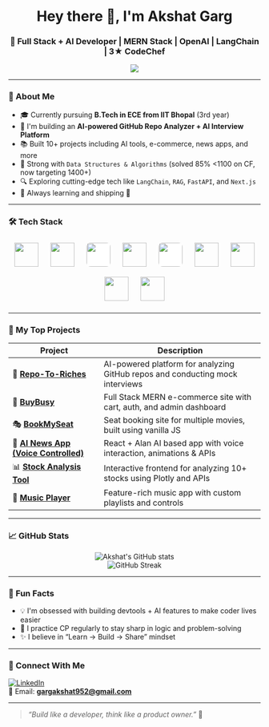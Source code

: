 <h1 align="center">Hey there 👋, I'm Akshat Garg</h1>
<h3 align="center">🚀 Full Stack + AI Developer | MERN Stack | OpenAI | LangChain | 3★ CodeChef</h3>

<p align="center">
  <img src="https://readme-typing-svg.demolab.com/?lines=Full+Stack+Dev+%7C+MERN+Stack;AI+Engineer+%7C+OpenAI%2C+LangChain;Always+Learning+New+Things...&center=true&width=500&height=45&color=58A6FF&pause=1000&size=22" />
</p>

---

### 🧠 About Me

- 🎓 Currently pursuing **B.Tech in ECE from IIT Bhopal** (3rd year)
- 🎯 I'm building an **AI-powered GitHub Repo Analyzer + AI Interview Platform**
- 📚 Built 10+ projects including AI tools, e-commerce, news apps, and more
- 🧠 Strong with `Data Structures & Algorithms` (solved 85% <1100 on CF, now targeting 1400+)
- 🔍 Exploring cutting-edge tech like `LangChain`, `RAG`, `FastAPI`, and `Next.js`
- 🌱 Always learning and shipping 🚀

---

### 🛠️ Tech Stack

<p align="center">
  <img src="https://cdn.jsdelivr.net/gh/devicons/devicon/icons/javascript/javascript-original.svg" width="48" height="48" style="margin: 10px;" />
  <img src="https://cdn.jsdelivr.net/gh/devicons/devicon/icons/react/react-original.svg" width="48" height="48" style="margin: 10px;" />
  <img src="https://cdn.jsdelivr.net/gh/devicons/devicon/icons/nextjs/nextjs-original.svg" width="48" height="48" style="margin: 10px; background:white; border-radius:8px;" />
  <img src="https://cdn.jsdelivr.net/gh/devicons/devicon/icons/nodejs/nodejs-original.svg" width="48" height="48" style="margin: 10px;" />
  <img src="https://cdn.jsdelivr.net/gh/devicons/devicon/icons/express/express-original.svg" width="48" height="48" style="margin: 10px; background:white; border-radius:8px;" />
  <img src="https://cdn.jsdelivr.net/gh/devicons/devicon/icons/mongodb/mongodb-original.svg" width="48" height="48" style="margin: 10px;" />
  <img src="https://cdn.jsdelivr.net/gh/devicons/devicon/icons/tailwindcss/tailwindcss-plain.svg" width="48" height="48" style="margin: 10px;" />
  <img src="https://cdn.jsdelivr.net/gh/devicons/devicon/icons/python/python-original.svg" width="48" height="48" style="margin: 10px;" />
  <img src="https://cdn.jsdelivr.net/gh/devicons/devicon/icons/cplusplus/cplusplus-original.svg" width="48" height="48" style="margin: 10px;" />
</p>

---

### 🚀 My Top Projects

| Project | Description |
|--------|-------------|
| 🔗 [**Repo-To-Riches**](https://github.com/akshatgarg/Repo-To-Riches) | AI-powered platform for analyzing GitHub repos and conducting mock interviews |
| 🛒 [**BuyBusy**](https://github.com/akshatgarg/BuyBusy) | Full Stack MERN e-commerce site with cart, auth, and admin dashboard |
| 🎭 [**BookMySeat**](https://github.com/akshatgarg/BookMySeat) | Seat booking site for multiple movies, built using vanilla JS |
| 📰 [**AI News App (Voice Controlled)**](https://github.com/akshatgarg/Voice-News) | React + Alan AI based app with voice interaction, animations & APIs |
| 📊 [**Stock Analysis Tool**](https://github.com/akshatgarg/stock-analyzer) | Interactive frontend for analyzing 10+ stocks using Plotly and APIs |
| 🎵 [**Music Player**](https://github.com/akshatgarg/music-player) | Feature-rich music app with custom playlists and controls |

---

### 📈 GitHub Stats

<p align="center">
  <img src="https://github-readme-stats.vercel.app/api?username=akshatgarg&show_icons=true&theme=tokyonight" alt="Akshat's GitHub stats" />
  <br/>
  <img src="https://github-readme-streak-stats.herokuapp.com?user=akshatgarg&theme=tokyonight" alt="GitHub Streak" />
</p>

---

### 🧩 Fun Facts

- 💡 I'm obsessed with building devtools + AI features to make coder lives easier
- 🧠 I practice CP regularly to stay sharp in logic and problem-solving
- ✨ I believe in “Learn → Build → Share” mindset

---

### 🔗 Connect With Me

[![LinkedIn](https://img.shields.io/badge/-Akshat%20Garg-blue?style=flat-square&logo=Linkedin&logoColor=white&link=https://www.linkedin.com/in/your-profile/)](https://www.linkedin.com/in/akshat-garg-79b06428a/)  
📧 Email: **gargakshat952@gmail.com**

---

> *“Build like a developer, think like a product owner.”* 🚀
